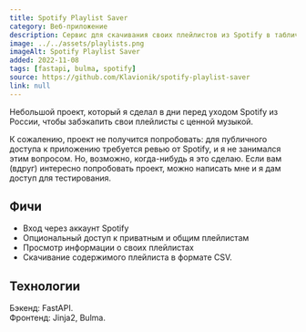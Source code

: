 ```yaml
---
title: Spotify Playlist Saver
category: Веб-приложение
description: Сервис для скачивания своих плейлистов из Spotify в табличном формате.
image: ../../assets/playlists.png
imageAlt: Spotify Playlist Saver
added: 2022-11-08
tags: [fastapi, bulma, spotify]
source: https://github.com/Klavionik/spotify-playlist-saver
link: null
---
```


Небольшой проект, который я сделал в дни перед уходом Spotify из России, чтобы 
забэкапить свои плейлисты с ценной музыкой.

К сожалению, проект не получится попробовать: для публичного доступа к 
приложению требуется ревью от Spotify, и я не занимался этим вопросом. Но, возможно, 
когда-нибудь я это сделаю. Если вам (вдруг) интересно попробовать проект, можно написать 
мне и я дам доступ для тестирования. 

## Фичи
* Вход через аккаунт Spotify
* Опциональный доступ к приватным и общим плейлистам
* Просмотр информации о своих плейлистах
* Скачивание содержимого плейлиста в формате CSV.

## Технологии
Бэкенд: FastAPI.  
Фронтенд: Jinja2, Bulma.